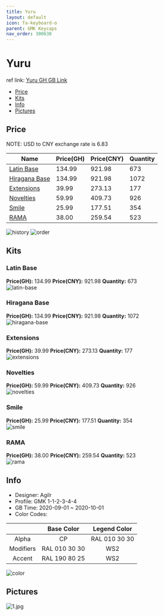 ```yaml
---
title: Yuru 
layout: default
icon: fa-keyboard-o
parent: GMK Keycaps
nav_order: 300630
---
```


# Yuru 

ref link: [Yuru GH GB Link](https://geekhack.org/index.php?topic=108227.0)  
* [Price](#price)  
* [Kits](#kits)  
* [Info](#info)  
* [Pictures](#pictures)  


## Price  

NOTE: USD to CNY exchange rate is 6.83

| Name          | Price(GH)    |  Price(CNY) | Quantity |
| ------------- | ------------ |  ---------- | -------- |
|[Latin Base](#latin-base)|134.99|921.98|673|
|[Hiragana Base](#hiragana-base)|134.99|921.98|1072|
|[Extensions](#extensions)|39.99|273.13|177|
|[Novelties](#novelties)|59.99|409.73|926|
|[Smile](#smile)|25.99|177.51|354|
|[RAMA](#rama)|38.00|259.54|523|

<img src="{{ 'assets/images/gmk-keycaps/yuru/history.png' | relative_url }}" alt="history" class="image featured">
<img src="{{ 'assets/images/gmk-keycaps/yuru/order.png' | relative_url }}" alt="order" class="image featured">

## Kits  
### Latin Base  
**Price(GH):** 134.99    **Price(CNY):** 921.98    **Quantity:** 673  
<img src="{{ 'assets/images/gmk-keycaps/yuru/kits_pics/latin-base.png' | relative_url }}" alt="latin-base" class="image featured">

### Hiragana Base  
**Price(GH):** 134.99    **Price(CNY):** 921.98    **Quantity:** 1072  
<img src="{{ 'assets/images/gmk-keycaps/yuru/kits_pics/hiragana-base.png' | relative_url }}" alt="hiragana-base" class="image featured">

### Extensions  
**Price(GH):** 39.99    **Price(CNY):** 273.13    **Quantity:** 177  
<img src="{{ 'assets/images/gmk-keycaps/yuru/kits_pics/extensions.png' | relative_url }}" alt="extensions" class="image featured">

### Novelties  
**Price(GH):** 59.99    **Price(CNY):** 409.73    **Quantity:** 926  
<img src="{{ 'assets/images/gmk-keycaps/yuru/kits_pics/novelties.png' | relative_url }}" alt="novelties" class="image featured">

### Smile  
**Price(GH):** 25.99    **Price(CNY):** 177.51    **Quantity:** 354  
<img src="{{ 'assets/images/gmk-keycaps/yuru/kits_pics/smile.png' | relative_url }}" alt="smile" class="image featured">

### RAMA  
**Price(GH):** 38.00    **Price(CNY):** 259.54    **Quantity:** 523  
<img src="{{ 'assets/images/gmk-keycaps/yuru/kits_pics/rama.jpg' | relative_url }}" alt="rama" class="image featured">


## Info  
* Designer: Agilr  
* Profile: GMK 1-1-2-3-4-4  
* GB Time: 2020-09-01 ~ 2020-10-01  
* Color Codes:  

| |Base Color     | Legend Color
| :-------------: | :-------------: | :------------:
|Alpha|CP|RAL 010 30 30
|Modifiers|RAL 010 30 30|WS2
|Accent|RAL 190 80 25|WS2

<img src="{{ 'assets/images/gmk-keycaps/yuru/color.jpg' | relative_url }}" alt="color" class="image featured">


## Pictures  
<img src="{{ 'assets/images/gmk-keycaps/yuru/rendering_pics/1.jpg' | relative_url }}" alt="1.jpg" class="image featured">
